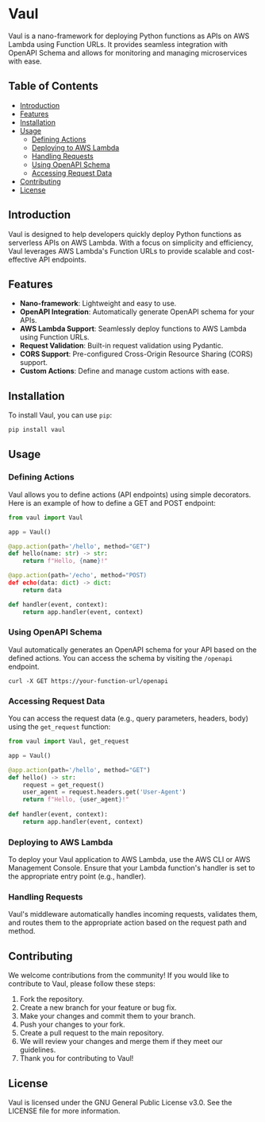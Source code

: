 # Vaul

Vaul is a nano-framework for deploying Python functions as APIs on AWS Lambda using Function URLs. It provides seamless integration with OpenAPI Schema and allows for monitoring and managing microservices with ease.

## Table of Contents

- [Introduction](#introduction)
- [Features](#features)
- [Installation](#installation)
- [Usage](#usage)
  - [Defining Actions](#defining-actions)
  - [Deploying to AWS Lambda](#deploying-to-aws-lambda)
  - [Handling Requests](#handling-requests)
  - [Using OpenAPI Schema](#using-openapi-schema)
  - [Accessing Request Data](#accessing-request-data)
- [Contributing](#contributing)
- [License](#license)


## Introduction

Vaul is designed to help developers quickly deploy Python functions as serverless APIs on AWS Lambda. With a focus on simplicity and efficiency, Vaul leverages AWS Lambda's Function URLs to provide scalable and cost-effective API endpoints.

## Features

- **Nano-framework**: Lightweight and easy to use.
- **OpenAPI Integration**: Automatically generate OpenAPI schema for your APIs.
- **AWS Lambda Support**: Seamlessly deploy functions to AWS Lambda using Function URLs.
- **Request Validation**: Built-in request validation using Pydantic.
- **CORS Support**: Pre-configured Cross-Origin Resource Sharing (CORS) support.
- **Custom Actions**: Define and manage custom actions with ease.

## Installation

To install Vaul, you can use `pip`:

```bash
pip install vaul
```

## Usage

### Defining Actions
Vaul allows you to define actions (API endpoints) using simple decorators. Here is an example of how to define a GET and POST endpoint:

```python
from vaul import Vaul

app = Vaul()

@app.action(path='/hello', method="GET")
def hello(name: str) -> str:
    return f"Hello, {name}!"

@app.action(path='/echo', method="POST)
def echo(data: dict) -> dict:
    return data

def handler(event, context):
    return app.handler(event, context)
```

### Using OpenAPI Schema
Vaul automatically generates an OpenAPI schema for your API based on the defined actions. You can access the schema by visiting the `/openapi` endpoint.

```curl
curl -X GET https://your-function-url/openapi
```

### Accessing Request Data
You can access the request data (e.g., query parameters, headers, body) using the `get_request` function:

```python
from vaul import Vaul, get_request

app = Vaul()

@app.action(path='/hello', method="GET")
def hello() -> str:
    request = get_request()
    user_agent = request.headers.get('User-Agent')
    return f"Hello, {user_agent}!"
    
def handler(event, context):
    return app.handler(event, context)
```

### Deploying to AWS Lambda
To deploy your Vaul application to AWS Lambda, use the AWS CLI or AWS Management Console. Ensure that your Lambda function's handler is set to the appropriate entry point (e.g., handler).

### Handling Requests
Vaul's middleware automatically handles incoming requests, validates them, and routes them to the appropriate action based on the request path and method.

## Contributing
We welcome contributions from the community! If you would like to contribute to Vaul, please follow these steps:

1. Fork the repository.
2. Create a new branch for your feature or bug fix.
3. Make your changes and commit them to your branch.
4. Push your changes to your fork.
5. Create a pull request to the main repository.
6. We will review your changes and merge them if they meet our guidelines.
7. Thank you for contributing to Vaul!

## License
Vaul is licensed under the GNU General Public License v3.0. See the LICENSE file for more information.



